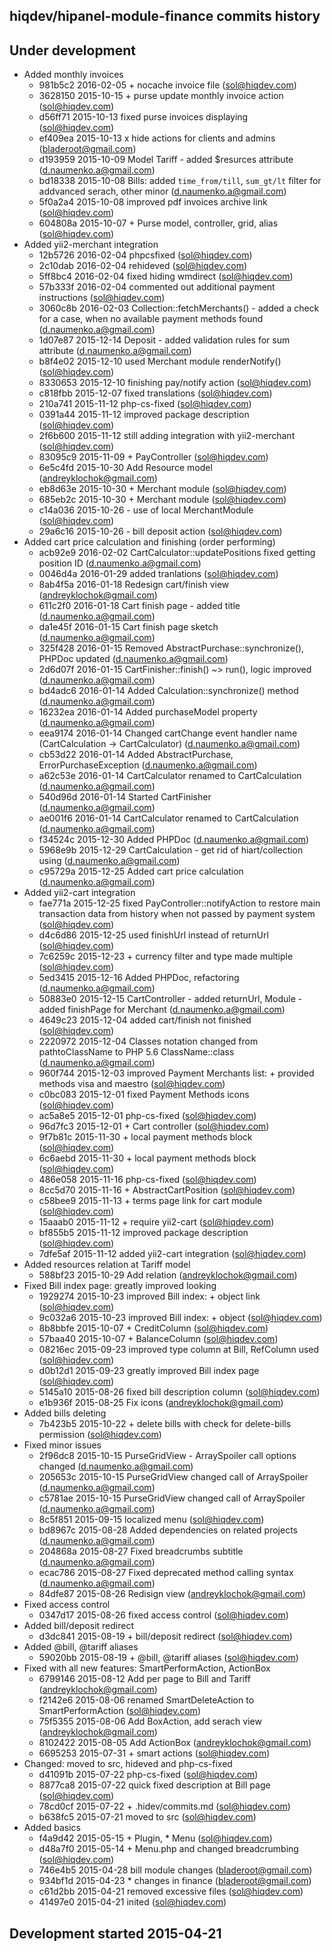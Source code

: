 hiqdev/hipanel-module-finance commits history
---------------------------------------------

## Under development

- Added monthly invoices
    - 981b5c2 2016-02-05 + nocache invoice file (sol@hiqdev.com)
    - 3628150 2015-10-15 + purse update monthly invoice action (sol@hiqdev.com)
    - d56ff71 2015-10-13 fixed purse invoices displaying (sol@hiqdev.com)
    - ef409ea 2015-10-13 x hide actions for clients and admins (bladeroot@gmail.com)
    - d193959 2015-10-09 Model Tariff - added $resurces attribute (d.naumenko.a@gmail.com)
    - bd18338 2015-10-08 Bills: added `time_from/till`, `sum_gt/lt` filter for addvanced serach, other minor (d.naumenko.a@gmail.com)
    - 5f0a2a4 2015-10-08 improved pdf invoices archive link (sol@hiqdev.com)
    - 604808a 2015-10-07 + Purse model, controller, grid, alias (sol@hiqdev.com)
- Added yii2-merchant integration
    - 12b5726 2016-02-04 phpcsfixed (sol@hiqdev.com)
    - 2c10dab 2016-02-04 rehideved (sol@hiqdev.com)
    - 5ff8bc4 2016-02-04 fixed hiding wmdirect (sol@hiqdev.com)
    - 57b333f 2016-02-04 commented out additional payment instructions (sol@hiqdev.com)
    - 3060c8b 2016-02-03 Collection::fetchMerchants() - added a check for a case, when no available payment methods found (d.naumenko.a@gmail.com)
    - 1d07e87 2015-12-14 Deposit - added validation rules for sum attribute (d.naumenko.a@gmail.com)
    - b8f4e02 2015-12-10 used Merchant module renderNotify() (sol@hiqdev.com)
    - 8330653 2015-12-10 finishing pay/notify action (sol@hiqdev.com)
    - c818fbb 2015-12-07 fixed translations (sol@hiqdev.com)
    - 210a741 2015-11-12 php-cs-fixed (sol@hiqdev.com)
    - 0391a44 2015-11-12 improved package description (sol@hiqdev.com)
    - 2f6b600 2015-11-12 still adding integration with yii2-merchant (sol@hiqdev.com)
    - 83095c9 2015-11-09 + PayController (sol@hiqdev.com)
    - 6e5c4fd 2015-10-30 Add Resource model (andreyklochok@gmail.com)
    - eb8d63e 2015-10-30 + Merchant module (sol@hiqdev.com)
    - 685eb2c 2015-10-30 + Merchant module (sol@hiqdev.com)
    - c14a036 2015-10-26 - use of local MerchantModule (sol@hiqdev.com)
    - 29a6c16 2015-10-26 - bill deposit action (sol@hiqdev.com)
- Added cart price calculation and finishing (order performing)
    - acb92e9 2016-02-02 CartCalculator::updatePositions fixed getting position ID (d.naumenko.a@gmail.com)
    - 0046d4a 2016-01-29 added tranlations (sol@hiqdev.com)
    - 8ab4f5a 2016-01-18 Redesign cart/finish view (andreyklochok@gmail.com)
    - 611c2f0 2016-01-18 Cart finish page - added title (d.naumenko.a@gmail.com)
    - da1e45f 2016-01-15 Cart finish page sketch (d.naumenko.a@gmail.com)
    - 325f428 2016-01-15 Removed AbstractPurchase::synchronize(), PHPDoc updated (d.naumenko.a@gmail.com)
    - 2d6d07f 2016-01-15 CartFinisher::finish() ~> run(), logic improved (d.naumenko.a@gmail.com)
    - bd4adc6 2016-01-14 Added Calculation::synchronize() method (d.naumenko.a@gmail.com)
    - 16232ea 2016-01-14 Added purchaseModel property (d.naumenko.a@gmail.com)
    - eea9174 2016-01-14 Changed cartChange event handler name (CartCalculation -> CartCalculator) (d.naumenko.a@gmail.com)
    - cb53d22 2016-01-14 Added AbstractPurchase, ErrorPurchaseException (d.naumenko.a@gmail.com)
    - a62c53e 2016-01-14 CartCalculator renamed to CartCalculation (d.naumenko.a@gmail.com)
    - 540d96d 2016-01-14 Started CartFinisher (d.naumenko.a@gmail.com)
    - ae001f6 2016-01-14 CartCalculator renamed to CartCalculation (d.naumenko.a@gmail.com)
    - f34524c 2015-12-30 Added PHPDoc (d.naumenko.a@gmail.com)
    - 5968e9b 2015-12-29 CartCalculation - get rid of hiart/collection using (d.naumenko.a@gmail.com)
    - c95729a 2015-12-25 Added cart price calculation (d.naumenko.a@gmail.com)
- Added yii2-cart integration
    - fae771a 2015-12-25 fixed PayController::notifyAction to restore main transaction data from history when not passed by payment system (sol@hiqdev.com)
    - d4c6d86 2015-12-25 used finishUrl instead of returnUrl (sol@hiqdev.com)
    - 7c6259c 2015-12-23 + currency filter and type made multiple (sol@hiqdev.com)
    - 5ed3415 2015-12-16 Added PHPDoc, refactoring (d.naumenko.a@gmail.com)
    - 50883e0 2015-12-15 CartController - added returnUrl, Module - added finishPage for Merchant (d.naumenko.a@gmail.com)
    - 4649c23 2015-12-04 added cart/finish not finished (sol@hiqdev.com)
    - 2220972 2015-12-04 Classes notation changed from pathtoClassName to PHP 5.6 ClassName::class (d.naumenko.a@gmail.com)
    - 960f744 2015-12-03 improved Payment Merchants list: + provided methods visa and maestro (sol@hiqdev.com)
    - c0bc083 2015-12-01 fixed Payment Methods icons (sol@hiqdev.com)
    - ac5a8e5 2015-12-01 php-cs-fixed (sol@hiqdev.com)
    - 96d7fc3 2015-12-01 + Cart controller (sol@hiqdev.com)
    - 9f7b81c 2015-11-30 + local payment methods block (sol@hiqdev.com)
    - 6c6aebd 2015-11-30 + local payment methods block (sol@hiqdev.com)
    - 486e058 2015-11-16 php-cs-fixed (sol@hiqdev.com)
    - 8cc5d70 2015-11-16 + AbstractCartPosition (sol@hiqdev.com)
    - c58bee9 2015-11-13 + terms page link for cart module (sol@hiqdev.com)
    - 15aaab0 2015-11-12 + require yii2-cart (sol@hiqdev.com)
    - bf855b5 2015-11-12 improved package description (sol@hiqdev.com)
    - 7dfe5af 2015-11-12 added yii2-cart integration (sol@hiqdev.com)
- Added resources relation at Tariff model
    - 588bf23 2015-10-29 Add relation (andreyklochok@gmail.com)
- Fixed Bill index page: greatly improved looking
    - 1929274 2015-10-23 improved Bill index: + object link (sol@hiqdev.com)
    - 9c032a6 2015-10-23 improved Bill index: + object (sol@hiqdev.com)
    - 8b8bbfe 2015-10-07 + CreditColumn (sol@hiqdev.com)
    - 57baa40 2015-10-07 + BalanceColumn (sol@hiqdev.com)
    - 08216ec 2015-09-23 improved type column at Bill, RefColumn used (sol@hiqdev.com)
    - d0b12d1 2015-09-23 greatly improved Bill index page (sol@hiqdev.com)
    - 5145a10 2015-08-26 fixed bill description column (sol@hiqdev.com)
    - e1b936f 2015-08-25 Fix icons (andreyklochok@gmail.com)
- Added bills deleting
    - 7b423b5 2015-10-22 + delete bills with check for delete-bills permission (sol@hiqdev.com)
- Fixed minor issues
    - 2f96dc8 2015-10-15 PurseGridView - ArraySpoiler call options changed (d.naumenko.a@gmail.com)
    - 205653c 2015-10-15 PurseGridView changed call of ArraySpoiler (d.naumenko.a@gmail.com)
    - c5781ae 2015-10-15 PurseGridView changed call of ArraySpoiler (d.naumenko.a@gmail.com)
    - 8c5f851 2015-09-15 localized menu (sol@hiqdev.com)
    - bd8967c 2015-08-28 Added dependencies on related projects (d.naumenko.a@gmail.com)
    - 204868a 2015-08-27 Fixed breadcrumbs subtitle (d.naumenko.a@gmail.com)
    - ecac786 2015-08-27 Fixed deprecated method calling syntax (d.naumenko.a@gmail.com)
    - 84dfe87 2015-08-26 Redisign view (andreyklochok@gmail.com)
- Fixed access control
    - 0347d17 2015-08-26 fixed access control (sol@hiqdev.com)
- Added bill/deposit redirect
    - d3dc841 2015-08-19 + bill/deposit redirect (sol@hiqdev.com)
- Added @bill, @tariff aliases
    - 59020bb 2015-08-19 + @bill, @tariff aliases (sol@hiqdev.com)
- Fixed with all new features: SmartPerformAction, ActionBox
    - 6799146 2015-08-12 Add per page to Bill and Tariff (andreyklochok@gmail.com)
    - f2142e6 2015-08-06 renamed SmartDeleteAction to SmartPerformAction (sol@hiqdev.com)
    - 75f5355 2015-08-06 Add BoxAction, add serach view (andreyklochok@gmail.com)
    - 8102422 2015-08-05 Add ActionBox (andreyklochok@gmail.com)
    - 6695253 2015-07-31 + smart actions (sol@hiqdev.com)
- Changed: moved to src, hideved and php-cs-fixed
    - d41091b 2015-07-22 php-cs-fixed (sol@hiqdev.com)
    - 8877ca8 2015-07-22 quick fixed description at Bill page (sol@hiqdev.com)
    - 78cd0cf 2015-07-22 + .hidev/commits.md (sol@hiqdev.com)
    - b638fc5 2015-07-21 moved to src (sol@hiqdev.com)
- Added basics
    - f4a9d42 2015-05-15 + Plugin, * Menu (sol@hiqdev.com)
    - d48a7f0 2015-05-14 + Menu.php and changed breadcrumbing (sol@hiqdev.com)
    - 746e4b5 2015-04-28 bill module changes (bladeroot@gmail.com)
    - 934bf1d 2015-04-23 * changes in finance (bladeroot@gmail.com)
    - c61d2bb 2015-04-21 removed excessive files (sol@hiqdev.com)
    - 41497e0 2015-04-21 inited (sol@hiqdev.com)

## Development started 2015-04-21

